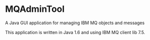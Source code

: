 # MQAdminTool
A Java GUI application for managing IBM MQ objects and messages

This application is written in Java 1.6 and using IBM MQ client lib 7.5.

